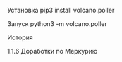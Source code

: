 
Установка
    pip3 install volcano.poller
    
Запуск
    python3 -m volcano.poller


История

1.1.6   Доработки по Меркурию
